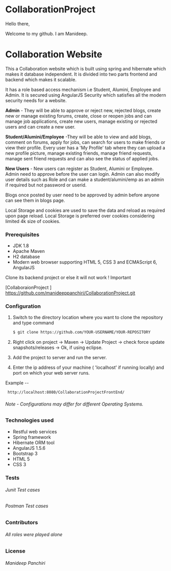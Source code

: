 # CollaborationProject
Hello there,

Welcome to my github. I am Manideep.

# Collaboration Website
 This a Collaboration website which is built using spring and hibernate which makes it database independent. It is divided into two parts frontend and backend which makes it scalable.
 
 It has a role based access mechanism i.e Student, Alumini, Employee and Admin. It is secured using AngularJS Security which satisfies all the modern security needs for a website.
 
 **Admin** - They will be able to approve or reject new, rejected blogs, create new or manage existing forums, create, close or reopen jobs and can manage job applications, create new users, manage existing or rejected users and can create a new user.
 
 **Student/Alumini/Employee**  -They will be able to view and add blogs, comment on forums, apply for jobs, can search for users to make friends or view their profile. Every user has a 'My Profile' tab where they can upload a new profile picture, manage existing friends, manage friend requests, manage sent friend requests and can also see the status of applied jobs.
 
 **New Users** - New users can register as Student, Alumini or Employee. Admin need to approve before the user can login. Admin can also modify user details such as Role and can make a student/alumini/emp as an admin if required but not password or userid.
 
 Blogs once posted by user need to be approved by admin before anyone can see them in blogs page.
 
 Local Storage and cookies are used to save the data and reload as required upon page reload. Local Storage is preferred over cookies considering limited 4k size of cookies.
 
### Prerequisites
 - JDK 1.8
- Apache Maven
- H2 database
- Modern web browser supporting HTML 5, CSS 3 and ECMAScript 6, AngularJS


 Clone its backend project or else it will not work  ! Important

[CollaboraionProject ]    https://github.com/manideeppanchiri/CollaborationProject.git


### Configuration
1. Switch to the directory location where you want to clone the repository and type  command
    ```sh
    $ git clone https://github.com/YOUR-USERNAME/YOUR-REPOSITORY
    ```
    
2. Right click on project  -> Maven -> Update Project -> check force update snapshots/releases -> Ok, if using eclipse.

3. Add the project to server and run the server.

4. Enter the ip address of your machine ( 'localhost' if running locally) and port on which your web server runs.

Example --
 ```sh
  http://localhost:8080/CollaborationProjectFrontEnd/
```
###### Note - Configurations may differ for different Operating Systems.
### Technologies used 
- Restful web services
- Spring framework
- Hibernate ORM tool
- AngularJS 1.5.6
- Bootstrap 3
- HTML 5
- CSS 3

### Tests
###### Junit Test cases
###### Postman Test cases

### Contributors
###### All roles were played alone 

### License
###### Manideep Panchiri
